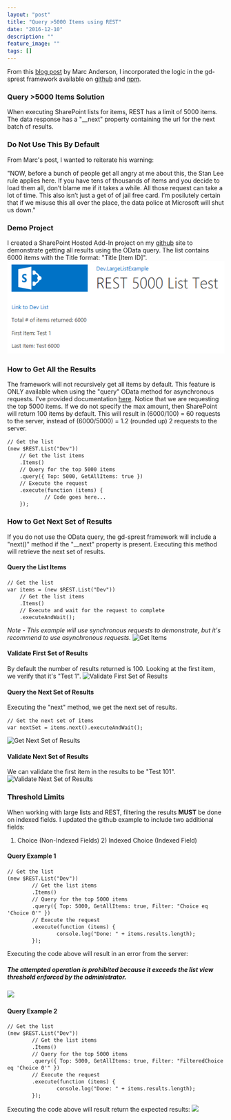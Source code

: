```yaml
---
layout: "post"
title: "Query >5000 Items using REST"
date: "2016-12-10"
description: ""
feature_image: ""
tags: []
---
```


From this [blog post](http://sympmarc.com/2016/11/30/25696) by Marc Anderson, I incorporated the logic in the gd-sprest framework available on [github](https://github.com/gunjandatta/sprest) and [npm](https://www.npmjs.com/package/gd-sprest).

<!--more-->

### Query >5000 Items Solution

When executing SharePoint lists for items, REST has a limit of 5000 items. The data response has a "\_\_next" property containing the url for the next batch of results.

### Do Not Use This By Default

From Marc's post, I wanted to reiterate his warning:

"NOW, before a bunch of people get all angry at me about this, the Stan Lee rule applies here. If you have tens of thousands of items and you decide to load them all, don’t blame me if it takes a while. All those request can take a lot of time. This also isn’t just a get of of jail free card. I’m posilutely certain that if we misuse this all over the place, the data police at Microsoft will shut us down."

### Demo Project

I created a SharePoint Hosted Add-In project on my [github](https://github.com/gunjandatta/sprest-large-list) site to demonstrate getting all results using the OData query. The list contains 6000 items with the Title format: "Title \[Item ID\]". ![Demo](https://github.com/gunjandatta/sprest-large-list/raw/master/Dev.LargeListExample/Images/demo.png)

### How to Get All the Results

The framework will not recursively get all items by default. This feature is ONLY available when using the "query" OData method for asynchronous requests. I've provided documentation [here](https://github.com/gunjandatta/sprest/wiki/OData-Query). Notice that we are requesting the top 5000 items. If we do not specify the max amount, then SharePoint will return 100 items by default. This will result in (6000/100) = 60 requests to the server, instead of (6000/5000) = 1.2 (rounded up) 2 requests to the server.

```
// Get the list
(new $REST.List("Dev"))
    // Get the list items
    .Items()
    // Query for the top 5000 items
    .query({ Top: 5000, GetAllItems: true })
    // Execute the request
    .execute(function (items) {
            // Code goes here...
    });

```

### How to Get Next Set of Results

If you do not use the OData query, the gd-sprest framework will include a "next()" method if the "\_\_next" property is present. Executing this method will retrieve the next set of results.

#### Query the List Items

```
// Get the list
var items = (new $REST.List("Dev"))
    // Get the list items
    .Items()
    // Execute and wait for the request to complete
    .executeAndWait();

```

_Note - This example will use synchronous requests to demonstrate, but it's recommend to use asynchronous requests._ ![Get Items](https://dattabase.com/blog/wp-content/uploads/2016/12/getItems.png)

#### Validate First Set of Results

By default the number of results returned is 100. Looking at the first item, we verify that it's "Test 1". ![Validate First Set of Results](https://dattabase.com/blog/wp-content/uploads/2016/12/validateFirstSetOfResults.png)

#### Query the Next Set of Results

Executing the "next" method, we get the next set of results.

```
// Get the next set of items
var nextSet = items.next().executeAndWait();

```

![Get Next Set of Results](https://dattabase.com/blog/wp-content/uploads/2016/12/getNextSetOfResults.png)

#### Validate Next Set of Results

We can validate the first item in the results to be "Test 101". ![Validate Next Set of Results](https://dattabase.com/blog/wp-content/uploads/2016/12/validateNextSetOfResults.png)

### Threshold Limits

When working with large lists and REST, filtering the results **MUST** be done on indexed fields. I updated the github example to include two additional fields:

1) Choice (Non-Indexed Fields) 2) Indexed Choice (Indexed Field)

#### Query Example 1

```
// Get the list
(new $REST.List("Dev"))
        // Get the list items
        .Items()
        // Query for the top 5000 items
        .query({ Top: 5000, GetAllItems: true, Filter: "Choice eq 'Choice 0'" })
        // Execute the request
        .execute(function (items) {
                console.log("Done: " + items.results.length);
        });

```

Executing the code above will result in an error from the server:

##### The attempted operation is prohibited because it exceeds the list view threshold enforced by the administrator.

![](https://dattabase.com/blog/wp-content/uploads/2016/12/testFilterOnNonIndexedField.png)

#### Query Example 2

```
// Get the list
(new $REST.List("Dev"))
        // Get the list items
        .Items()
        // Query for the top 5000 items
        .query({ Top: 5000, GetAllItems: true, Filter: "FilteredChoice eq 'Choice 0'" })
        // Execute the request
        .execute(function (items) {
                console.log("Done: " + items.results.length);
        });

```

Executing the code above will result return the expected results: ![](https://dattabase.com/blog/wp-content/uploads/2016/12/testFilterOnIndexedField.png)
